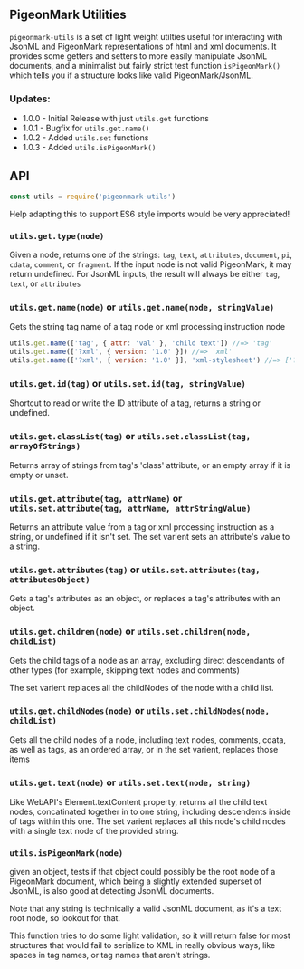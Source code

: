 ## PigeonMark Utilities

`pigeonmark-utils` is a set of light weight utilties useful for interacting with JsonML and PigeonMark representations of html and xml documents. It provides some getters and setters to more easily manipulate JsonML documents, and a minimalist but fairly strict test function `isPigeonMark()` which tells you if a structure looks like valid PigeonMark/JsonML.

### Updates:

- 1.0.0 - Initial Release with just `utils.get` functions
- 1.0.1 - Bugfix for `utils.get.name()`
- 1.0.2 - Added `utils.set` functions
- 1.0.3 - Added `utils.isPigeonMark()`

## API

```js
const utils = require('pigeonmark-utils')
```

Help adapting this to support ES6 style imports would be very appreciated!

### `utils.get.type(node)`

Given a node, returns one of the strings: `tag`, `text`, `attributes`, `document`, `pi`, `cdata`, `comment`, or `fragment`. If the input node is not valid PigeonMark, it may return undefined. For JsonML inputs, the result will always be either `tag`, `text`, or `attributes`

### `utils.get.name(node)` or `utils.get.name(node, stringValue)`

Gets the string tag name of a tag node or xml processing instruction node

```js
utils.get.name(['tag', { attr: 'val' }, 'child text']) //=> 'tag'
utils.get.name(['?xml', { version: '1.0' }]) //=> 'xml'
utils.get.name(['?xml', { version: '1.0' }], 'xml-stylesheet') //=> ['?xml-stylesheet', { version: '1.0' }]
```

### `utils.get.id(tag)` or `utils.set.id(tag, stringValue)`

Shortcut to read or write the ID attribute of a tag, returns a string or undefined.

### `utils.get.classList(tag)` or `utils.set.classList(tag, arrayOfStrings)`

Returns array of strings from tag's 'class' attribute, or an empty array if it is empty or unset.

### `utils.get.attribute(tag, attrName)` or `utils.set.attribute(tag, attrName, attrStringValue)`

Returns an attribute value from a tag or xml processing instruction as a string, or undefined if it isn't set. The set varient sets an attribute's value to a string.

### `utils.get.attributes(tag)` or `utils.set.attributes(tag, attributesObject)`

Gets a tag's attributes as an object, or replaces a tag's attributes with an object.

### `utils.get.children(node)` or `utils.set.children(node, childList)`

Gets the child tags of a node as an array, excluding direct descendants of other types (for example, skipping text nodes and comments)

The set varient replaces all the childNodes of the node with a child list.

### `utils.get.childNodes(node)` or `utils.set.childNodes(node, childList)`

Gets all the child nodes of a node, including text nodes, comments, cdata, as well as tags, as an ordered array, or in the set varient, replaces those items

### `utils.get.text(node)` or `utils.set.text(node, string)`

Like WebAPI's Element.textContent property, returns all the child text nodes, concatinated together in to one string, including descendents inside of tags within this one. The set varient replaces all this node's child nodes with a single text node of the provided string.

### `utils.isPigeonMark(node)`

given an object, tests if that object could possibly be the root node of a PigeonMark document, which being a slightly extended superset of JsonML, is also good at detecting JsonML documents.

Note that any string is technically a valid JsonML document, as it's a text root node, so lookout for that.

This function tries to do some light validation, so it will return false for most structures that would fail to serialize to XML in really obvious ways, like spaces in tag names, or tag names that aren't strings.